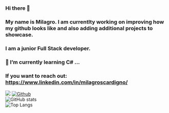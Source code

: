 ### Hi there 👋
### My name is Milagro. I am currentlty working on improving how my github looks like and also adding additional projects to showcase.
### I am a junior Full Stack developer.
### 🌱 I’m currently learning C# ...
### If you want to reach out: https://www.linkedin.com/in/milagroscardigno/

![](https://visitor-badge.laobi.icu/badge?page_id=mdscardigno.mdscardigno)
[![Github](https://img.shields.io/github/followers/mdscardigno?label=Follow&style=social)](https://github.com/mdscardigno)
<br>
![GitHub stats](https://github-readme-stats.vercel.app/api?username=mdscardigno&show_icons=true&theme=tokyonight)
<br>
![Top Langs](https://github-readme-stats.vercel.app/api/top-langs/?username=mdscardigno&theme=tokyonight)
<!--
**mdscardigno/mdscardigno** is a ✨ _special_ ✨ repository because its `README.md` (this file) appears on your GitHub profile.

Here are some ideas to get you started:

- 🔭 I’m currently working on a full stack training...
- 🌱 I’m currently learning C# ...
- 👯 I’m looking to collaborate on any projects that can benefit my learning journey...
- 🤔 I’m looking for help with any useful tech...
- 💬 Ask me about ME...
- 📫 https://www.linkedin.com/in/milagroscardigno/
- 😄 Pronouns: ...
- ⚡ Fun fact: ...
-->
